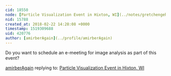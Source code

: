 ```yaml
---
cid: 18550
node: [Particle Visualization Event in Hixton, WI](../notes/gretchengehrke/02-20-2018/particle-visualization-event-in-hixton-wi)
nid: 15788
created_at: 2018-02-22 14:28:08 +0000
timestamp: 1519309688
uid: 420776
author: [amirberAgain](../profile/amirberAgain)
---
```


Do you want to schedule an e-meeting for image analysis as part of this event?

[amirberAgain](../profile/amirberAgain) replying to: [Particle Visualization Event in Hixton, WI](../notes/gretchengehrke/02-20-2018/particle-visualization-event-in-hixton-wi)

